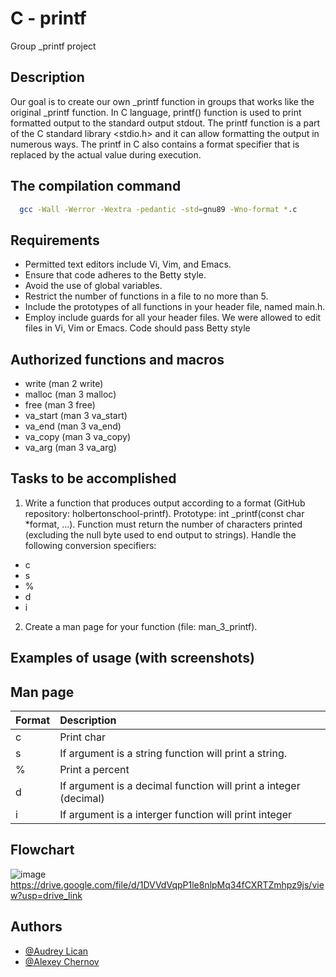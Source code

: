 # C - printf

Group _printf project


## Description
Our goal is to create our own _printf function in groups that works like the original _printf function.
In C language, printf() function is used to print formatted output to the standard output stdout.  The printf function is a part of the C standard library <stdio.h> and it can allow formatting the output in numerous ways. The printf in C also contains a format specifier that is replaced by the actual value during execution.
## The compilation command
```bash
  gcc -Wall -Werror -Wextra -pedantic -std=gnu89 -Wno-format *.c
```
## Requirements
- Permitted text editors include Vi, Vim, and Emacs.
- Ensure that code adheres to the Betty style.
- Avoid the use of global variables.
- Restrict the number of functions in a file to no more than 5.
- Include the prototypes of all functions in your header file, named main.h. 
- Employ include guards for all your header files.
We were allowed to edit files in Vi, Vim or Emacs. Code should pass Betty style
## Authorized functions and macros

- write (man 2 write)
- malloc (man 3 malloc)
- free (man 3 free)
- va_start (man 3 va_start)
- va_end (man 3 va_end)
- va_copy (man 3 va_copy)
- va_arg (man 3 va_arg)
## Tasks to be accomplished
1. Write a function that produces output according to a format (GitHub repository: holbertonschool-printf).
Prototype: int _printf(const char *format, ...).
Function must return the number of characters printed (excluding the null byte used to end output to strings).
Handle the following conversion specifiers:
- c
- s
- %
- d
- i

2. Create a man page for your function (file: man_3_printf).
## Examples of usage (with screenshots)
## Man page

| Format     | Description                |
| :------- | :------------------------- |
| c | Print char |
| s | If argument is a string function will print a string. |
| % | Print a percent |
| d | If argument is a decimal function will print a integer (decimal) |
| i | If argument is a interger function will print integer |
##  Flowchart
![image](https://github.com/AudreyLican/holbertonschool-printf/assets/97944947/03f4ad1c-0c52-41e4-a846-ad6b4c7d205f)
https://drive.google.com/file/d/1DVVdVqpP1le8nlpMq34fCXRTZmhpz9js/view?usp=drive_link
## Authors

- [@Audrey Lican](https://github.com/AudreyLican)
- [@Alexey Chernov](https://github.com/alexeychern0v?tab=repositories)
